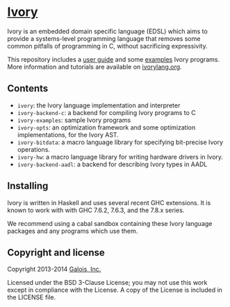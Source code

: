 # [Ivory][ivory]

Ivory is an embedded domain specific language (EDSL) which aims to provide
a systems-level programming language that removes some common pitfalls of
programming in C, without sacrificing expressivity.

This repository includes a [user guide][userguide] and some
[examples][examples] Ivory programs. More information and tutorials are
available on [ivorylang.org](http://ivorylang.org).


## Contents

* `ivory`: the Ivory language implementation and interpreter
* `ivory-backend-c`: a backend for compiling Ivory programs to C
* `ivory-examples`: sample Ivory programs
* `ivory-opts`: an optimization framework and some optimization
  implementations, for the Ivory AST.
* `ivory-bitdata`: a macro language library for specifying bit-precise
  Ivory operations.
* `ivory-hw`: a macro language library for writing hardware drivers
  in Ivory.
* `ivory-backend-aadl`: a backend for describing Ivory types in AADL

## Installing

Ivory is written in Haskell and uses several recent GHC extensions.  It is known
to work with with GHC 7.6.2,  7.6.3, and the 7.8.x series.

We recommend using a cabal sandbox containing these Ivory language packages and
any programs which use them.

## Copyright and license
Copyright 2013-2014 [Galois, Inc.][galois]

Licensed under the BSD 3-Clause License; you may not use this work except in
compliance with the License. A copy of the License is included in the LICENSE
file.

[ivory]: http://github.com/GaloisInc/ivory
[userguide]: http://github.com/GaloisInc/ivory/blob/master/ivory/user-guide.md
[examples]: http://github.com/GaloisInc/ivory/tree/master/ivory-examples/examples
[cabaldev]: http://hackage.haskell.org/package/cabal-dev
[galois]: http://galois.com
